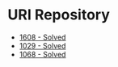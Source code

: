 # URI Repository

- [1608 - Solved](https://www.urionlinejudge.com.br/judge/en/problems/view/1608)
- [1029 - Solved](https://www.urionlinejudge.com.br/judge/en/problems/view/1029)
- [1068 - Solved](https://www.urionlinejudge.com.br/judge/en/problems/view/1068)
